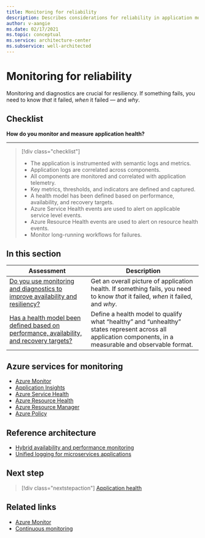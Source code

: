 ```yaml
---
title: Monitoring for reliability
description: Describes considerations for reliability in application monitoring.
author: v-aangie
ms.date: 02/17/2021
ms.topic: conceptual
ms.service: architecture-center
ms.subservice: well-architected
---
```


# Monitoring for reliability

Monitoring and diagnostics are crucial for resiliency. If something fails, you need to know *that* it failed, *when* it failed &mdash; and *why*.

## Checklist

**How do you monitor and measure application health?**
***

> [!div class="checklist"]
> - The application is instrumented with semantic logs and metrics.
> - Application logs are correlated across components.
> - All components are monitored and correlated with application telemetry.
> - Key metrics, thresholds, and indicators are defined and captured.
> - A health model has been defined based on performance, availability, and recovery targets.
> - Azure Service Health events are used to alert on applicable service level events.
> - Azure Resource Health events are used to alert on resource health events.
> - Monitor long-running workflows for failures.

## In this section

| Assessment  | Description |
| ------------- | ------------- |
| [Do you use monitoring and diagnostics to improve availability and resiliency?](./monitoring.md)  | Get an overall picture of application health. If something fails, you need to know *that* it failed, *when* it failed, and *why*. |
| [Has a health model been defined based on performance, availability, and recovery targets?](./monitor-model.md) | Define a health model to qualify what “healthy” and “unhealthy” states represent across all application components, in a measurable and observable format.

## Azure services for monitoring

- [Azure Monitor](/azure/azure-monitor/overview)
- [Application Insights](/azure/azure-monitor/app/app-insights-overview)
- [Azure Service Health](/azure/service-health/service-health-overview)
- [Azure Resource Health](/azure/service-health/resource-health-overview)
- [Azure Resource Manager](/azure/azure-resource-manager/management/overview)
- [Azure Policy](/azure/governance/policy/overview)

## Reference architecture

- [Hybrid availability and performance monitoring](../../hybrid/hybrid-perf-monitoring.yml)
- [Unified logging for microservices applications](../../example-scenario/logging/unified-logging.yml)

## Next step

>[!div class="nextstepaction"]
>[Application health](./monitoring.md)

## Related links

- [Azure Monitor](https://azure.microsoft.com/services/monitor/)
- [Continuous monitoring](/azure/azure-monitor/continuous-monitoring)
